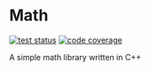 # Math

[![test status](https://img.shields.io/github/workflow/status/threeal/math/build-and-test?label=build%20and%20test)](https://github.com/threeal/math/actions/workflows/build-and-test.yml)
[![code coverage](https://img.shields.io/coveralls/github/threeal/math)](https://coveralls.io/github/threeal/math)

A simple math library written in C++
